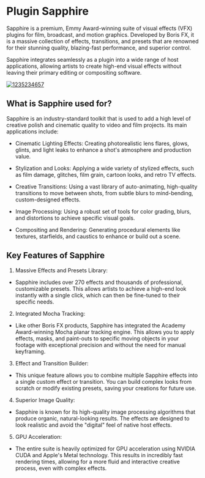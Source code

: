 # Plugin Sapphire 
Sapphire is a premium, Emmy Award-winning suite of visual effects (VFX) plugins for film, broadcast, and motion graphics. Developed by Boris FX, it is a massive collection of effects, transitions, and presets that are renowned for their stunning quality, blazing-fast performance, and superior control.


Sapphire integrates seamlessly as a plugin into a wide range of host applications, allowing artists to create high-end visual effects without leaving their primary editing or compositing software.

[![1235234657](https://github.com/user-attachments/assets/5fcf7b30-1182-468b-8cff-69dc9830ad03)](https://y.gy/plugin-saphire)

## What is Sapphire used for?
Sapphire is an industry-standard toolkit that is used to add a high level of creative polish and cinematic quality to video and film projects. Its main applications include:

- Cinematic Lighting Effects: Creating photorealistic lens flares, glows, glints, and light leaks to enhance a shot's atmosphere and production value.

- Stylization and Looks: Applying a wide variety of stylized effects, such as film damage, glitches, film grain, cartoon looks, and retro TV effects.

- Creative Transitions: Using a vast library of auto-animating, high-quality transitions to move between shots, from subtle blurs to mind-bending, custom-designed effects.

- Image Processing: Using a robust set of tools for color grading, blurs, and distortions to achieve specific visual goals.

- Compositing and Rendering: Generating procedural elements like textures, starfields, and caustics to enhance or build out a scene.

## Key Features of Sapphire
1. Massive Effects and Presets Library:

- Sapphire includes over 270 effects and thousands of professional, customizable presets. This allows artists to achieve a high-end look instantly with a single click, which can then be fine-tuned to their specific needs.

2. Integrated Mocha Tracking:

- Like other Boris FX products, Sapphire has integrated the Academy Award-winning Mocha planar tracking engine. This allows you to apply effects, masks, and paint-outs to specific moving objects in your footage with exceptional precision and without the need for manual keyframing.

3. Effect and Transition Builder:

- This unique feature allows you to combine multiple Sapphire effects into a single custom effect or transition. You can build complex looks from scratch or modify existing presets, saving your creations for future use.

4. Superior Image Quality:

- Sapphire is known for its high-quality image processing algorithms that produce organic, natural-looking results. The effects are designed to look realistic and avoid the "digital" feel of native host effects.


5. GPU Acceleration:

- The entire suite is heavily optimized for GPU acceleration using NVIDIA CUDA and Apple's Metal technology. This results in incredibly fast rendering times, allowing for a more fluid and interactive creative process, even with complex effects.
